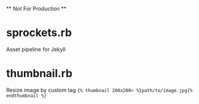 ** Not For Production **

# sprockets.rb

Asset pipeline for Jekyll

# thumbnail.rb

Resize image by custom tag `{% thumbnail 200x200> %}path/to/image.jpg{% endthumbnail %}`
